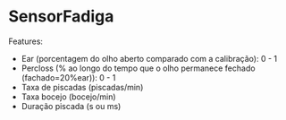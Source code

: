 # SensorFadiga
Features:

- Ear (porcentagem do olho aberto comparado com a calibração): 0 - 1
- Percloss (% ao longo do tempo que o olho permanece fechado (fachado=20%ear)): 0 - 1
- Taxa de piscadas (piscadas/min)
- Taxa bocejo (bocejo/min)
- Duração piscada (s ou ms)